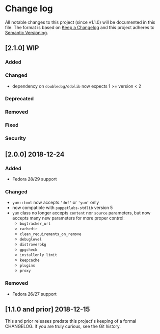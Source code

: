 <!--
# This file is part of the doubledog-yum Puppet module.
# Copyright 2018-2019 John Florian
# SPDX-License-Identifier: GPL-3.0-or-later

Template

## [VERSION] DATE/WIP
### Added
### Changed
### Deprecated
### Removed
### Fixed
### Security

-->

# Change log

All notable changes to this project (since v1.1.0) will be documented in this file.  The format is based on [Keep a Changelog](http://keepachangelog.com/en/1.0.0/) and this project adheres to [Semantic Versioning](http://semver.org).

## [2.1.0] WIP
### Added
### Changed
- dependency on `doubledog/ddolib` now expects 1 >= version < 2
### Deprecated
### Removed
### Fixed
### Security

## [2.0.0] 2018-12-24
### Added
- Fedora 28/29 support
### Changed
- `yum::tool` now accepts `'dnf'` or `'yum'` only
- now compatible with `puppetlabs-stdlib` version 5
- `yum` class no longer accepts `content` nor `source` parameters, but now accepts many new parameters for more proper control:
    - `bugtracker_url`
    - `cachedir`
    - `clean_requirements_on_remove`
    - `debuglevel`
    - `distroverpkg`
    - `gpgcheck`
    - `installonly_limit`
    - `keepcache`
    - `plugins`
    - `proxy`
### Removed
- Fedora 26/27 support

## [1.1.0 and prior] 2018-12-15

This and prior releases predate this project's keeping of a formal CHANGELOG.  If you are truly curious, see the Git history.

